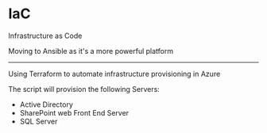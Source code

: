 # IaC
Infrastructure as Code

Moving to Ansible as it's a more powerful platform

---
Using Terraform to automate infrastructure provisioning in Azure

The script will provision the following Servers:
* Active Directory
* SharePoint web Front End Server
* SQL Server